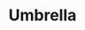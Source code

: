 ---
ee_id: '2210'
site: '1'
type: '2'
url: 2012-001-umbrella
title: Umbrella
year: '2012'
display_year: '2012'
medium: Photograph
dims: 3 X 5
pitch: Photograph of a mis-shelved Rhianna CD.&nbsp;
ps: "<p>​​I took this photo in a Norwegian supermark (in the ice cream section). Sometimes
  these things find you. First thing of 2012. :)"
live_url:
related:
youtube:
related_code:
imgs: umbrella-2012-001-digital-database-ih.jpg
subheading:
download:
add_credit:
add_credits:
commission:
layout: things-i-made
---